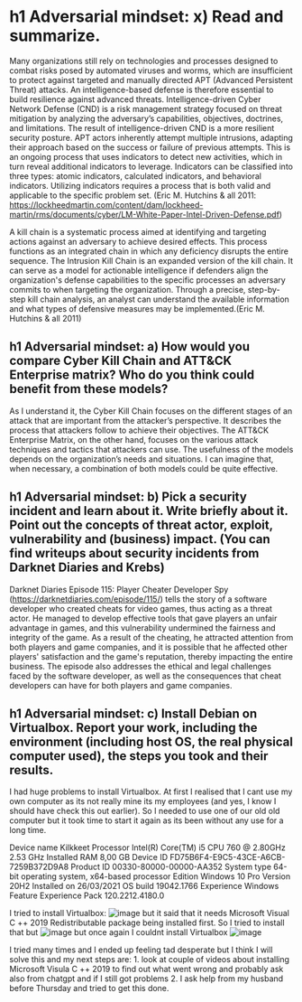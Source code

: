 # h1 Adversarial mindset: x) Read and summarize. 
Many organizations still rely on technologies and processes designed to combat risks posed by automated viruses and worms, which are insufficient to protect against targeted and manually directed APT (Advanced Persistent Threat) attacks. An intelligence-based defense is therefore essential to build resilience against advanced threats. Intelligence-driven Cyber Network Defense (CND) is a risk management strategy focused on threat mitigation by analyzing the adversary’s capabilities, objectives, doctrines, and limitations. The result of intelligence-driven CND is a more resilient security posture. APT actors inherently attempt multiple intrusions, adapting their approach based on the success or failure of previous attempts. This is an ongoing process that uses indicators to detect new activities, which in turn reveal additional indicators to leverage. Indicators can be classified into three types: atomic indicators, calculated indicators, and behavioral indicators. Utilizing indicators requires a process that is both valid and applicable to the specific problem set. (Eric M. Hutchins  & all 2011: https://lockheedmartin.com/content/dam/lockheed-martin/rms/documents/cyber/LM-White-Paper-Intel-Driven-Defense.pdf)

A kill chain is a systematic process aimed at identifying and targeting actions against an adversary to achieve desired effects. This process functions as an integrated chain in which any deficiency disrupts the entire sequence. The Intrusion Kill Chain is an expanded version of the kill chain. It can serve as a model for actionable intelligence if defenders align the organization's defense capabilities to the specific processes an adversary commits to when targeting the organization. Through a precise, step-by-step kill chain analysis, an analyst can understand the available information and what types of defensive measures may be implemented.(Eric M. Hutchins  & all 2011)

## h1 Adversarial mindset: a) How would you compare Cyber Kill Chain and ATT&CK Enterprise matrix? Who do you think could benefit from these models?
As I understand it, the Cyber Kill Chain focuses on the different stages of an attack that are important from the attacker’s perspective. It describes the process that attackers follow to achieve their objectives. The ATT&CK Enterprise Matrix, on the other hand, focuses on the various attack techniques and tactics that attackers can use. The usefulness of the models depends on the organization’s needs and situations. I can imagine that, when necessary, a combination of both models could be quite effective.

## h1 Adversarial mindset: b) Pick a security incident and learn about it. Write briefly about it. Point out the concepts of threat actor, exploit, vulnerability and (business) impact. (You can find writeups about security incidents from Darknet Diaries and Krebs)

Darknet Diaries Episode 115: Player Cheater Developer Spy (https://darknetdiaries.com/episode/115/) tells the story of a software developer who created cheats for video games, thus acting as a threat actor. He managed to develop effective tools that gave players an unfair advantage in games, and this vulnerability undermined the fairness and integrity of the game. As a result of the cheating, he attracted attention from both players and game companies, and it is possible that he affected other players' satisfaction and the game's reputation, thereby impacting the entire business. The episode also addresses the ethical and legal challenges faced by the software developer, as well as the consequences that cheat developers can have for both players and game companies.


## h1 Adversarial mindset: c) Install Debian on Virtualbox. Report your work, including the environment (including host OS, the real physical computer used), the steps you took and their results.

I had huge problems to install Virtualbox. At first I realised that I cant use my own computer as its not really mine its my employees (and yes, I know I should have check this out earlier). So I needed to use one of our old old computer but it took time to start it again as its been without any use for a long time. 

Device name	Kilkkeet
Processor	Intel(R) Core(TM) i5 CPU         760  @ 2.80GHz   2.53 GHz
Installed RAM	8,00 GB
Device ID	FD75B6F4-E9C5-43CE-A6CB-7259B372D9A8
Product ID	00330-80000-00000-AA352
System type	64-bit operating system, x64-based processor
Edition	Windows 10 Pro
Version	20H2
Installed on	‎26/‎03/‎2021
OS build	19042.1766
Experience	Windows Feature Experience Pack 120.2212.4180.0

I tried to install Virtualbox: ![image](https://github.com/user-attachments/assets/9225673e-d4fa-42d7-ad85-3f001644ecfd) but it said that it needs Microsoft Visual C ++ 2019 Redistributable package being installed first. So I tried to install that but ![image](https://github.com/user-attachments/assets/36a89527-e0fa-419c-b6ef-fdfdaf0d5010) but once again I couldnt install Virtualbox ![image](https://github.com/user-attachments/assets/1df9e511-17e3-4b5e-a89c-1844193a0a38)

I tried many times and I ended up feeling tad desperate but I think I will solve this and my next steps are: 1. look at couple of videos about installing Microsoft Visula C ++ 2019 to find out what went wrong and probably ask also from chatgpt and if I still got problems 2. I ask help from my husband before Thursday and tried to get this done. 









